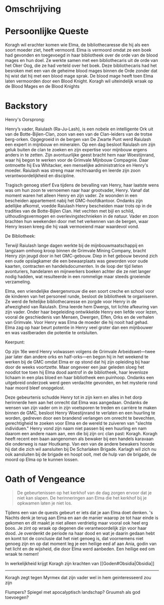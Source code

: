 # Omschrijving


# Persoonlijke Queste
Koragh wil erachter komen wie Elma, de bibliothecaresse die hij als een soort moeder ziet, heeft vermoord.
Elma is vermoord omdat ze een boek had gevonden en toegevoegd in haar bibliotheek over de orde van de blood mages en hun doel. Ze werkte samen met een bibliothecaris uit de orde van het Oker Oog, die ze had verteld over het boek. Deze bibliothecaris had het besroken met een van de geheime blood mages binnen de Orde zonder dat hij wist dat hij met een blood mage sprak. De blood mage heeft toen Elma laten vermoorden door een Blood Knight. Koragh wil uiteindelijk wraak op de Blood Mages en de Blood Knights

# Backstory
Henry's Oorsprong:

Henry’s vader, Raiulash (Ra-Ju-Lash), is een nobele en intelligente Ork uit van de Botte-Bijlen-Clan, zoon van een van de Clan-leiders van de trotse berg-orken. Opgegroeid in de bergen van De Zwarte Punt werd Raiulash een expert in mijnbouw en mineralen. Op een dag besloot Raiulash om zijn geluk buiten de clan te zoeken en zijn expertise voor mijnbouw ergens anders in te zetten. Zijn avontuurlijke geest bracht hem naar Woestijnrand, waar hij begon te werken voor de Grimvale Mijnbouw Compagnie. Daar ontmoette hij Eva Whitacker, een menselijke administratrice en Henry's moeder. Raiulash was streng maar rechtvaardig en leerde zijn zoon verantwoordelijkheid en discipline.

Tragisch genoeg stierf Eva tijdens de bevalling van Henry, haar laatste wens was om hun zoon te vernoemen naar haar grootvader, Henry. Vanaf dat moment waren het alleen Henry en zijn vader. Ze woonden in een bescheiden appartement nabij het GMC-hoofdkantoor. Ondanks zijn adellijke afkomst, voedde Raiulash Henry bescheiden maar trots op in de tradities van de Botte-Bijlen Clan. Het vechten met bijl en schild, uithoudingsvermogen en overlevingstechnieken in de natuur. Vader en zoon brachten hun weekenden door met het verkennen van de bergen, waar Henry lessen kreeg die hij vaak vermoeiend maar waardevol vond.

De Bibliotheek:

Terwijl Raiulash lange dagen werkte bij de mijnbouwmaatschappij en langzaam omhoog kroop binnen de Grimvale Mining Company, bracht Henry zijn jeugd door in het GMC-gebouw. Diep in het gebouw bevond zich een oude opslagkamer die een bewaarplaats was geworden voor oude kaarten, contracten en handelsdocumenten. In de loop der tijd lieten avonturiers, handelaren en mijnwerkers boeken achter die ze niet langer nodig hadden, wat resulteerde in een rommelige maar steeds groeiende verzameling.

Elma, een vriendelijke dwergenvrouw die een soort creche en school voor de kinderen van het personeel runde, besloot de bibliotheek te organiseren. Ze werd de feitelijke bibliothecaresse en zorgde voor Henry in de afwezigheid van Raiulash. Elma leerde hem Dwergs, tot lichte afkeuring van zijn vader. Onder haar begeleiding ontwikkelde Henry een liefde voor lezen, vooral de geschiedenis van Mensen, Dwergen, Elfen, Orks en de verhalen van Grimvale. Voor Henry was Elma de moeder die hij nooit had gehad. Elma zag op haar beurt potentie in Henry veel groter dan een mijnbouwer en was vastberaden die potentie te ontsluiten.

Keerpunt:

Op zijn 16e werd Henry volwassen volgens de Grimvale Arbeidswet—twee jaar later dan andere orks en half-orks—en begon hij in het weekend te werken bij de GMC omdat Elma er op stond dat hij zijn opleiding bij haar door de weeks voortzette. Maar ongeveer een jaar geleden sloeg het noodlot toe toen hij Elma dood aantrof in de bibliotheek, haar levenloze lichaam in een plas bloed en haar bibliotheek een puinhoop. Ondanks een uitgebreid onderzoek werd geen verdachte gevonden, en het mysterie rond haar moord bleef onopgelost.

Deze gebeurtenis schudde Henry tot in zijn kern en alles in het dorp herinnerde hem aan het onrecht dat Elma was aangedaan. Ondanks de wensen van zijn vader om in zijn voetsporen te treden en carrière te maken binnen de GMC, besloot Henry Woestijnrand te verlaten en een huurling te worden, gedreven door een brandend verlangen om onrecht te bevechten, gerechtigheid te zoeken voor Elma en de wereld te zuiveren van "slechte individuen." Henry vond zijn naam niet passen bij een huurling en nam daarom een andere naam aan, een die bij zijn orc clan past: Koragh. Koragh heeft recent een baan aangenomen als bewaker bij een handels karavaan die onderweg is naar Houtkamp. Van een van de andere bewakers hoorde hij dat die zich wil aansluiten bij De Scharlaken Brigade. Karlagh wil zich nu ook aansluiten bij de brigade en hoopt ooit, met de hulp van de brigade, de moord op Elma op te kunnen lossen.


# Oath of Vengeance

> De gebeurtenissen op het kerkhof van de dag zorgen ervoor dat je niet kan slapen. De herinneringen aan Elma die het kerkhof bij je opkwamen laten je niet los. 


Tijdens een van de quests gebeurt er iets dat je aan Elma doet denken. 's Nachts denk je terug aan Elma en aan de manier waarop ze tot haar einde is gekomen en dit maakt je niet alleen verdrietig maar vooral ook heel erg boos. Je zint op wraak op degenen die verantwoordelijk zijn voor haar dood. Je overdenkt de periode na haar dood en wat je daarin gedaan hebt en komt tot de conclusie dat het niet genoeg is, dat voornemens niet genoeg zijn en op dat moment leg je een heilige eed af aan Ania, godin van het licht en de wijsheid, die door Elma werd aanbeden. Een heilige eed om wraak te nemen! 

In werkelijkheid krijgt Koragh zijn krachten van [[Goden#Obsidia|Obsidia]]



---
Koragh zegt tegen Myrmex dat zijn vader wel in hem geinteresseerd zou zijn




Flumpers?
Spiegel met apocalyptisch landschap?
Gruumsh als god toevoegen?